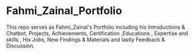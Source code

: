 # Fahmi_Zainal_Portfolio
This repo serves as Fahmi_Zainal's Portfolio including his Introductions & Chatbot, Projects, Achievements, Certification ,Educations , Expertise and skills , His Jobs, New Findings & Materials and lastly Feedback & Discussion.


